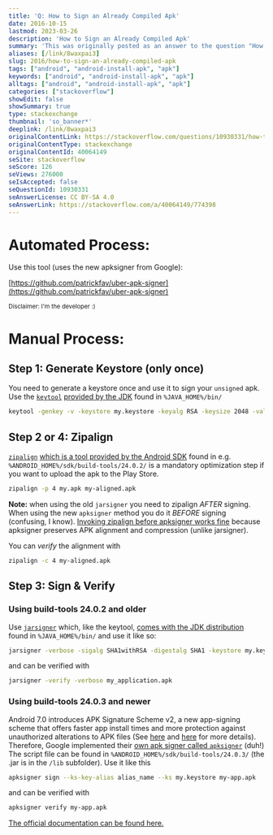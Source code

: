 ```yaml
---
title: 'Q: How to Sign an Already Compiled Apk'
date: 2016-10-15
lastmod: 2023-03-26
description: 'How to Sign an Already Compiled Apk'
summary: 'This was originally posted as an answer to the question "How to Sign an Already Compiled Apk" on stackoverflow.com.'
aliases: [/link/8waxpai3]
slug: 2016/how-to-sign-an-already-compiled-apk
tags: ["android", "android-install-apk", "apk"]
keywords: ["android", "android-install-apk", "apk"]
alltags: ["android", "android-install-apk", "apk"]
categories: ["stackoverflow"]
showEdit: false
showSummary: true
type: stackexchange
thumbnail: 'so_banner*'
deeplink: /link/8waxpai3
originalContentLink: https://stackoverflow.com/questions/10930331/how-to-sign-an-already-compiled-apk
originalContentType: stackexchange
originalContentId: 40064149
seSite: stackoverflow
seScore: 126
seViews: 276000
seIsAccepted: false
seQuestionId: 10930331
seAnswerLicense: CC BY-SA 4.0
seAnswerLink: https://stackoverflow.com/a/40064149/774398
---
```

Automated Process:
==================

Use this tool (uses the new apksigner from Google):

[https://github.com/patrickfav/uber-apk-signer](https://github.com/patrickfav/uber-apk-signer)

<sup>Disclaimer: I'm the developer :)</sup>

Manual Process:
===============

Step 1: Generate Keystore (only once)
-------------------------------------

You need to generate a keystore once and use it to sign your `unsigned` apk. Use the [`keytool`](https://docs.oracle.com/javase/8/docs/technotes/tools/unix/keytool.html) [provided by the JDK](https://stackoverflow.com/questions/4830253/where-is-the-keytool-application) found in `%JAVA_HOME%/bin/`

```bash
keytool -genkey -v -keystore my.keystore -keyalg RSA -keysize 2048 -validity 10000 -alias app

```

Step 2 or 4: Zipalign
---------------------

[`zipalign`](https://developer.android.com/studio/command-line/zipalign.html) [which is a tool provided by the Android SDK](https://stackoverflow.com/questions/24442213/cannot-find-zip-align-when-publishing-app) found in e.g. `%ANDROID_HOME%/sdk/build-tools/24.0.2/` is a mandatory optimization step if you want to upload the apk to the Play Store.

```bash
zipalign -p 4 my.apk my-aligned.apk

```

**Note:** when using the old `jarsigner` you need to zipalign _AFTER_ signing. When using the new `apksigner` method you do it _BEFORE_ signing (confusing, I know). [Invoking zipalign before apksigner works fine](https://developer.android.com/studio/releases/build-tools.html) because apksigner preserves APK alignment and compression (unlike jarsigner).

You can _verify_ the alignment with

```bash
zipalign -c 4 my-aligned.apk

```

Step 3: Sign & Verify
---------------------

### Using build-tools 24.0.2 and older

Use [`jarsigner`](http://docs.oracle.com/javase/7/docs/technotes/tools/windows/jarsigner.html) which, like the keytool, [comes with the JDK distribution](https://stackoverflow.com/questions/12135699/where-is-jarsigner) found in `%JAVA_HOME%/bin/` and use it like so:

```bash
jarsigner -verbose -sigalg SHA1withRSA -digestalg SHA1 -keystore my.keystore my-app.apk my_alias_name

```

and can be verified with

```bash
jarsigner -verify -verbose my_application.apk

```

### Using build-tools 24.0.3 and newer

Android 7.0 introduces APK Signature Scheme v2, a new app-signing scheme that offers faster app install times and more protection against unauthorized alterations to APK files (See [here](https://developer.android.com/about/versions/nougat/android-7.0.html#apk_signature_v2) and [here](https://source.android.com/security/apksigning/v2.html) for more details). Therefore, Google implemented their [own apk signer called `apksigner`](https://developer.android.com/studio/command-line/apksigner.html) (duh!) The script file can be found in `%ANDROID_HOME%/sdk/build-tools/24.0.3/` (the .jar is in the `/lib` subfolder). Use it like this

```bash
apksigner sign --ks-key-alias alias_name --ks my.keystore my-app.apk

```

and can be verified with

```bash
apksigner verify my-app.apk

```

[The official documentation can be found here.](https://developer.android.com/studio/publish/app-signing.html#signing-manually)